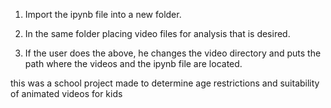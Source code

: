 1) Import the ipynb file into a new folder.

2) In the same folder placing video files for analysis that is desired.

3) If the user does the above, he changes the video directory and puts the path where the videos and the ipynb file are located.

this was a school project made to determine age restrictions and suitability of animated videos for kids 
